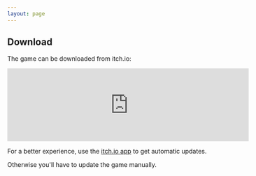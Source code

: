 ```yaml
---
layout: page
---
```


## Download

The game can be downloaded from itch.io:

<iframe src="https://itch.io/embed/631448?bg_color=000000&amp;fg_color=ffffff&amp;link_color=0484d1&amp;border_color=333333" width="552" height="167" frameborder="0"><a href="https://figglewatts.itch.io/lsd-revamped">LSD: Revamped by Figglewatts</a></iframe>

For a better experience, use the [itch.io app](https://itch.io/app) to get automatic updates.

Otherwise you'll have to update the game manually.